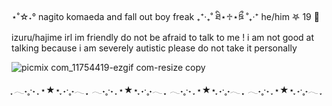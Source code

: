 ⋆˚☆˖° nagito komaeda and fall out boy freak ₊⁺‧₊˚ ཐི⋆♱⋆ཋྀ ˚₊‧⁺ he/him 𖤐 19 🐾 izuru/hajime irl 
im friendly do not be afraid to talk to me ! i am not good at talking because i am severely autistic please do not take it personally 

![picmix com_11754419-ezgif com-resize copy](https://github.com/petewentz/petewentz/assets/168529374/0bea5f12-8b96-47c6-b512-51a3d5d3bcd9)



















































  ִֶָ 𓂃˖˳·˖ ִֶָ ⋆★⋆  ִֶָ˖·˳˖𓂃 ִֶָ  ִֶָ 𓂃˖˳·˖ ִֶָ ⋆★⋆  ִֶָ˖·˳˖𓂃 ִֶָ  ִֶָ 𓂃˖˳·˖ ִֶָ ⋆★⋆  ִֶָ˖·˳˖𓂃 ִֶָ  ִֶָ 𓂃˖˳·˖ ִֶָ ⋆★⋆  ִֶָ˖·˳˖𓂃 ִֶָ
